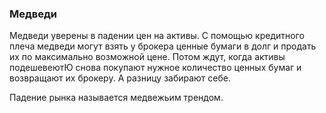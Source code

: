 ### Медведи 

Медведи уверены в падении цен на активы. С помощью кредитного плеча медведи могут взять у брокера ценные бумаги в долг и продать их по максимально возможной цене. Потом ждут, когда активы подешевеютЮ снова покупают нужное количество ценных бумаг и возвращают их брокеру. А разницу забирают себе. 

Падение рынка называется медвежьим трендом.